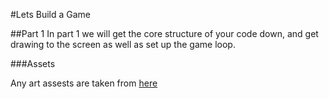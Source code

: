 #Lets Build a Game

##Part 1
In part 1 we will get the core structure of your code down, and get drawing to the screen as well as set up the game loop.

###Assets

Any art assests are taken from [here](http://opengameart.org/content/spaceships-1)

